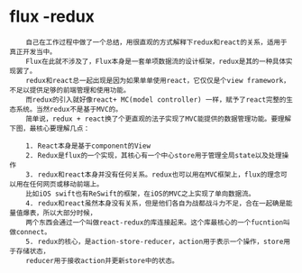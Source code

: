 # flux -redux #

        自己在工作过程中做了一个总结，用很直观的方式解释下redux和react的关系，适用于真正开发当中。
        Flux在此就不涉及了，Flux本身是一套单项数据流的设计框架，redux是其的一种具体实现罢了。
        redux和react总一起出现是因为如果单单使用react，它仅仅是个view framework，不足以提供足够的前端管理和使用功能。
        而redux的引入就好像react+ MC(model controller) 一样，赋予了react完整的生态系统。当然redux不是基于MVC的。
        简单说，redux + react换了个更直观的法子实现了MVC能提供的数据管理功能。要理解下图，最核心要理解几点：

        1. React本身是基于component的View
        2. Redux是flux的一个实现，其核心有一个中心store用于管理全局state以及处理操作
        3. redux和react本身并没有任何关系。redux也可以用在MVC框架上，flux的理念可以用在任何网页或移动前端上。
        比如iOS swift也有ReSwift的框架，在iOS的MVC之上实现了单向数据流。
        4. redux和react虽然本身没有关系，但是他们各自为战都战斗力不足，合在一起确是能量值爆表，所以大部分时候，
        两个东西会通过一个叫做react-redux的库连接起来。这个库最核心的一个fucntion叫做connect。
        5. redux的核心，是action-store-reducer，action用于表示一个操作，store用于存储状态，
        reducer用于接收action并更新store中的状态。
